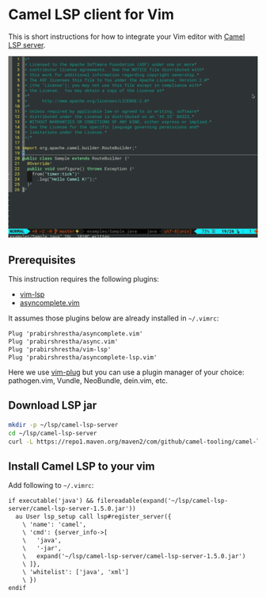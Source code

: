 # Camel LSP client for Vim

This is short instructions for how to integrate your Vim editor with [Camel LSP server](https://github.com/camel-tooling/camel-language-server).

![Demo](images/demo.gif)

## Prerequisites

This instruction requires the following plugins:

- [vim-lsp](https://github.com/prabirshrestha/vim-lsp)
- [asyncomplete.vim](https://github.com/prabirshrestha/asyncomplete.vim)

It assumes those plugins below are already installed in `~/.vimrc`:

```vim
Plug 'prabirshrestha/asyncomplete.vim'
Plug 'prabirshrestha/async.vim'
Plug 'prabirshrestha/vim-lsp'
Plug 'prabirshrestha/asyncomplete-lsp.vim'
```

Here we use [vim-plug](https://github.com/junegunn/vim-plug) but you can use a plugin manager of your choice: pathogen.vim, Vundle, NeoBundle, dein.vim, etc.

## Download LSP jar

```sh
mkdir -p ~/lsp/camel-lsp-server
cd ~/lsp/camel-lsp-server
curl -L https://repo1.maven.org/maven2/com/github/camel-tooling/camel-lsp-server/1.5.0/camel-lsp-server-1.5.0.jar -O
```

## Install Camel LSP to your vim

Add following to `~/.vimrc`:

```vim
if executable('java') && filereadable(expand('~/lsp/camel-lsp-server/camel-lsp-server-1.5.0.jar'))
  au User lsp_setup call lsp#register_server({
    \ 'name': 'camel',
    \ 'cmd': {server_info->[
    \   'java',
    \   '-jar',
    \   expand('~/lsp/camel-lsp-server/camel-lsp-server-1.5.0.jar')
    \ ]},
    \ 'whitelist': ['java', 'xml']
    \ })
endif
```
